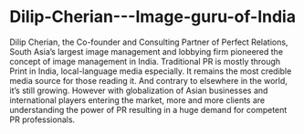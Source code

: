 # Dilip-Cherian---Image-guru-of-India
Dilip Cherian, the Co-founder and Consulting Partner of Perfect Relations, South Asia’s largest image management and lobbying firm pioneered the concept of image management in India. Traditional PR is mostly through Print in India, local-language media especially. It remains the most credible media source for those reading it. And contrary to elsewhere in the world, it’s still growing. However with globalization of Asian businesses and international players entering the market, more and more clients are understanding the power of PR resulting in a huge demand for competent PR professionals.
